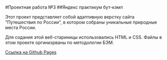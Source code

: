
#Проектная работa №3
##Яндекс практикум бут-кэмп

Этот проект представляет собой адаптивную верстку cайта "Путешествия по России", в котором собраны уникальные природные места России.

Для содания этой веб-стариницы использовались HTML и CSS. Файлы в этом проекте оргинизрваны по методологии БЭМ.

[Ссылка на Github Pages](https://github.com/AnnaGova/AnnaGova.github.io)